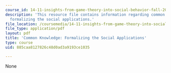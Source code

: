 ```yaml
---
course_id: 14-11-insights-from-game-theory-into-social-behavior-fall-2013
description: 'This resource file contains information regarding common knowledge:
  formalizing the social applications.'
file_location: /coursemedia/14-11-insights-from-game-theory-into-social-behavior-fall-2013/885caa8127826c48d0ad3a9193ce1035_MIT14_11F13_Com_Know_App.pdf
file_type: application/pdf
layout: pdf
title: 'Common Knowledge: Formalizing the Social Applications'
type: course
uid: 885caa8127826c48d0ad3a9193ce1035

---
```

None